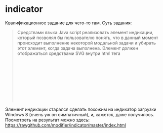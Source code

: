 indicator
=========
Квалификационное задание для чего-то там. Суть задания:
> Средствами языка Java script реализовать элемент индикации, который позволял бы пользователю понять, что в данный момент происходит выполнение некоторой модальной задачи и убирать этот элемент, когда задача выполнена. Элемент должен отображаться средствами SVG внутри html тега <SVG> с использованием библиотеки http://d3js.org/ . Элемент должен быть реализован в виде класса http://www.phpied.com/3-ways-to-define-a-javascript-class/ , у которого есть два публичных метода: отобразить и скрыть. Метод "отобразить"  отображает анимацию элемента индикации и скрывает все остальное (произвольное) содержимое <SVG> тега. Метод "скрыть" скрывает элемент индикации и отображает остальное содержимое <SVG> тэга. 

Элемент индикации старался сделать похожим на индикатор загрузки Windows 8 (очень уж он симпатичный), и, кажется, даже получилось. Посмотреть на результат можно здесь: https://rawgithub.com/modifier/indicator/master/index.html

